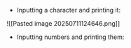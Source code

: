 - Inputting a character and printing it:

![[Pasted image 20250711124646.png]]

- Inputting numbers and printing them:
